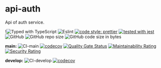 # api-auth

Api of auth service.

!![Typed with TypeScript](https://flat.badgen.net/badge/icon/Typed?icon=typescript&label&labelColor=blue&color=555555)
![Eslint](https://badgen.net/badge/eslint/airbnb/ff5a5f?icon=airbnb)
[![code style: prettier](https://img.shields.io/badge/code_style-prettier-ff69b4.svg)](https://github.com/prettier/prettier)
[![tested with jest](https://img.shields.io/badge/tested_with-jest-99424f.svg)](https://github.com/facebook/jest)
![GitHub](https://img.shields.io/github/license/rainbunny/api-auth)
![GitHub repo size](https://img.shields.io/github/repo-size/rainbunny/api-auth)
![GitHub code size in bytes](https://img.shields.io/github/languages/code-size/rainbunny/api-auth)

**main:**
![CI-main](https://github.com/rainbunny/api-auth/workflows/CI-main/badge.svg)
[![codecov](https://codecov.io/gh/rainbunny/api-auth/branch/main/graph/badge.svg)](https://codecov.io/gh/rainbunny/api-auth)
[![Quality Gate Status](https://sonarcloud.io/api/project_badges/measure?project=rainbunny_api-auth&metric=alert_status)](https://sonarcloud.io/dashboard?id=rainbunny_api-auth)
[![Maintainability Rating](https://sonarcloud.io/api/project_badges/measure?project=rainbunny_api-auth&metric=sqale_rating)](https://sonarcloud.io/dashboard?id=rainbunny_api-auth)
[![Security Rating](https://sonarcloud.io/api/project_badges/measure?project=rainbunny_api-auth&metric=security_rating)](https://sonarcloud.io/dashboard?id=rainbunny_api-auth)

**develop:**
![CI-develop](https://github.com/rainbunny/api-auth/workflows/CI-develop/badge.svg?branch=develop)
[![codecov](https://codecov.io/gh/rainbunny/api-auth/branch/develop/graph/badge.svg)](https://codecov.io/gh/rainbunny/api-auth/branch/develop)
